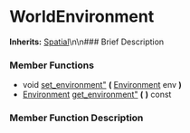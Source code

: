 #  WorldEnvironment  
**Inherits:** [Spatial](class_spatial)\\n\\n###  Brief Description  

###  Member Functions 
  * void [set_environment"](#set_environment) **(** [Environment](class_environment) env  **)**
  * [Environment](class_environment) [get_environment"](#get_environment) **(** **)** const
###  Member Function Description  
